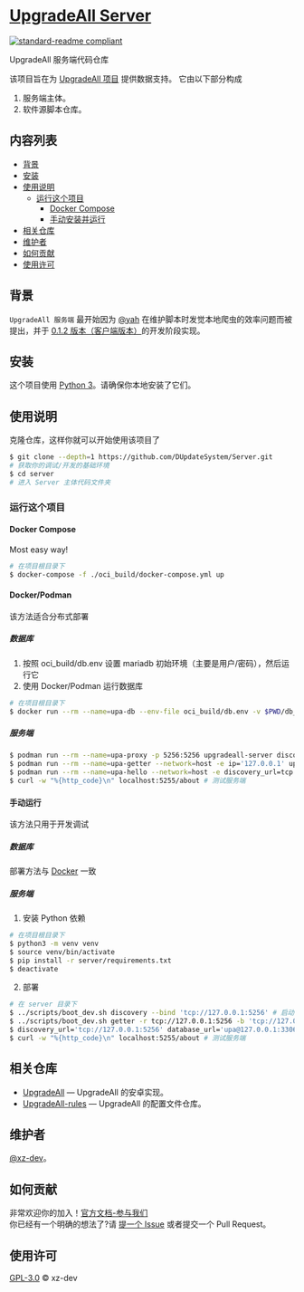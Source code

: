 # [UpgradeAll Server](https://github.com/DUpdateSystem/Server)

[![standard-readme compliant](https://img.shields.io/badge/readme%20style-standard-brightgreen.svg?style=flat-square)](https://github.com/RichardLitt/standard-readme)

UpgradeAll 服务端代码仓库

该项目旨在为 [UpgradeAll 项目](https://github.com/DUpdateSystem/UpgradeAll) 提供数据支持。
它由以下部分构成

1. 服务端主体。
2. 软件源脚本仓库。

## 内容列表

- [背景](#背景)
- [安装](#安装)
- [使用说明](#使用说明)
  - [运行这个项目](#运行这个项目)
    - [Docker Compose](#docker-compose)
    - [手动安装并运行](#手动运行)
- [相关仓库](#相关仓库)
- [维护者](#维护者)
- [如何贡献](#如何贡献)
- [使用许可](#使用许可)

## 背景

`UpgradeAll 服务端` 最开始因为 [@yah](https://github.com/wangxiaoerYah) 在维护脚本时发觉本地爬虫的效率问题而被提出，并于 [0.1.2 版本（客户端版本）](https://github.com/DUpdateSystem/UpgradeAll/releases/tag/0.1.2-rc.2)的开发阶段实现。

## 安装

这个项目使用 [Python 3](https://www.python.org/)。请确保你本地安装了它们。

## 使用说明

克隆仓库，这样你就可以开始使用该项目了

```sh
$ git clone --depth=1 https://github.com/DUpdateSystem/Server.git
# 获取你的调试/开发的基础环境
$ cd server
# 进入 Server 主体代码文件夹
```

### 运行这个项目

#### Docker Compose

Most easy way!

```sh
# 在项目根目录下
$ docker-compose -f ./oci_build/docker-compose.yml up
```

#### Docker/Podman

该方法适合分布式部署

##### 数据库

1. 按照 oci_build/db.env 设置 mariadb 初始环境（主要是用户/密码），然后运行它
2. 使用 Docker/Podman 运行数据库

```sh
# 在项目根目录下
$ docker run --rm --name=upa-db --env-file oci_build/db.env -v $PWD/db_data/:/var/lib/mysql -p 3306:3306 mariadb
```
##### 服务端
```sh
$ podman run --rm --name=upa-proxy -p 5256:5256 upgradeall-server discovery --bind 'tcp://0.0.0.0:5256' # 启动服务发现
$ podman run --rm --name=upa-getter --network=host -e ip='127.0.0.1' upgradeall-server getter -r 'tcp://127.0.0.1:5256' -b 'tcp://0.0.0.0:(5257)' -db 'upa@127.0.0.1:3306' # 启动后端
$ podman run --rm --name=upa-hello --network=host -e discovery_url=tcp://127.0.0.1:5256 -e database_url=upa@127.0.0.1:3306 upgradeall-server hello # 启动 API 前端
$ curl -w "%{http_code}\n" localhost:5255/about # 测试服务端
```

#### 手动运行

该方法只用于开发调试

##### 数据库
部署方法与 [Docker](#数据库) 一致

##### 服务端

1. 安装 Python 依赖

```sh
# 在项目根目录下
$ python3 -m venv venv
$ source venv/bin/activate
$ pip install -r server/requirements.txt
$ deactivate
```

2. 部署

```sh
# 在 server 目录下
$ ../scripts/boot_dev.sh discovery --bind 'tcp://127.0.0.1:5256' # 启动服务发现
$ ../scripts/boot_dev.sh getter -r tcp://127.0.0.1:5256 -b 'tcp://127.0.0.1:(5257)' -db 'upa@127.0.0.1:3306' # 启动后端
$ discovery_url='tcp://127.0.0.1:5256' database_url='upa@127.0.0.1:3306' ../scripts/boot_dev.sh hello # 启动 API 前端
$ curl -w "%{http_code}\n" localhost:5255/about # 测试服务端
```

## 相关仓库

- [UpgradeAll](https://github.com/DUpdateSystem/UpgradeAll) — UpgradeAll 的安卓实现。
- [UpgradeAll-rules](https://github.com/DUpdateSystem/UpgradeAll-rules) — UpgradeAll 的配置文件仓库。

## 维护者

[@xz-dev](https://github.com/xz-dev)。

## 如何贡献

非常欢迎你的加入！[官方文档-参与我们](https://upgradeall.now.sh/joinus/)  
你已经有一个明确的想法了?请 [提一个 Issue](https://github.com/DUpdateSystem/Server/issues/new/choose) 或者提交一个 Pull Request。

## 使用许可

[GPL-3.0](LICENSE) © xz-dev
